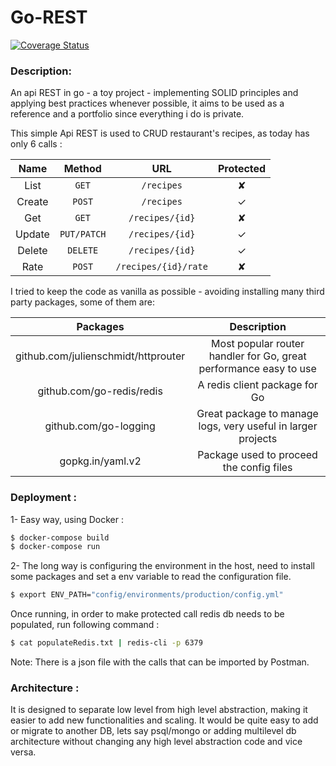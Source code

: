 # Go-REST
[![Coverage Status](https://coveralls.io/repos/github/rnov/Go-REST/badge.svg?branch=master)](https://coveralls.io/github/rnov/Go-REST?branch=fix/code-refactor)
### Description:

An api REST in go - a toy project - implementing SOLID principles and applying best practices whenever possible,
it aims to be used as a reference and a portfolio since everything i do is private.

This simple Api REST is used to CRUD restaurant's recipes, as today has only 6 calls :


| Name   | Method       | URL                   | Protected |
| :---:    | :---:      | :---:                 | :---:       |
| List   | `GET`        | `/recipes`             | ✘         |
| Create | `POST`       | `/recipes`             | ✓         |
| Get    | `GET`        | `/recipes/{id}`        | ✘         |
| Update | `PUT/PATCH`  | `/recipes/{id}`        | ✓         |
| Delete | `DELETE`     | `/recipes/{id}`        | ✓         |
| Rate   | `POST`       | `/recipes/{id}/rate`   | ✘         |


I tried to keep the code as vanilla as possible - avoiding installing many third party packages, some of them are:

| Packages |Description
|:--------:|:-----------------------------------:|
|github.com/julienschmidt/httprouter| Most popular router handler for Go, great performance easy to use |
|github.com/go-redis/redis| A redis client package for Go |
|github.com/go-logging| Great package to manage logs, very useful in larger projects |
|gopkg.in/yaml.v2| Package used to proceed the config files |


### Deployment :

1- Easy way, using Docker :
```sh
$ docker-compose build
$ docker-compose run
```

2- The long way is configuring the environment in the host, need to install some packages and set a env variable to read the configuration file.

```sh
$ export ENV_PATH="config/environments/production/config.yml"
```

Once running, in order to make protected call redis db needs to be populated, run following command :
```sh
$ cat populateRedis.txt | redis-cli -p 6379
```
Note: There is a json file with the calls that can be imported by Postman.
### Architecture :

It is designed to separate low level from high level abstraction, making it easier to add new functionalities and scaling.
It would be quite easy to add or migrate to another DB, lets say psql/mongo or adding multilevel db architecture without changing any high level abstraction code and vice versa.